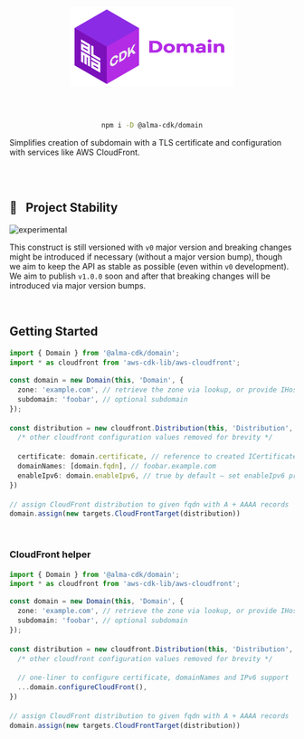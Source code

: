 <div align="center">
	<br/>
	<br/>
  <h1>
	<img height="140" src="assets/alma-cdk-domain.svg" alt="Alma CDK Domain" />
  <br/>
  <br/>
  </h1>

  ```sh
  npm i -D @alma-cdk/domain
  ```

  <div align="left">

  Simplifies creation of subdomain with a TLS certificate and configuration with services like AWS CloudFront.

  </div>
  <br/>
</div>


<br/>


## 🚧 &nbsp; Project Stability

![experimental](https://img.shields.io/badge/stability-experimental-yellow "Stability: Experimental")

This construct is still versioned with `v0` major version and breaking changes might be introduced if necessary (without a major version bump), though we aim to keep the API as stable as possible (even within `v0` development). We aim to publish `v1.0.0` soon and after that breaking changes will be introduced via major version bumps.


<br/>

## Getting Started

```ts
import { Domain } from '@alma-cdk/domain';
import * as cloudfront from 'aws-cdk-lib/aws-cloudfront';
```
```ts
const domain = new Domain(this, 'Domain', {
  zone: 'example.com', // retrieve the zone via lookup, or provide IHostedZone
  subdomain: 'foobar', // optional subdomain
});

const distribution = new cloudfront.Distribution(this, 'Distribution', {
  /* other cloudfront configuration values removed for brevity */

  certificate: domain.certificate, // reference to created ICertificate
  domainNames: [domain.fqdn], // foobar.example.com
  enableIpv6: domain.enableIpv6, // true by default – set enableIpv6 prop to false during new Domain()
})

// assign CloudFront distribution to given fqdn with A + AAAA records
domain.assign(new targets.CloudFrontTarget(distribution))
```

<br/>

### CloudFront helper

```ts
import { Domain } from '@alma-cdk/domain';
import * as cloudfront from 'aws-cdk-lib/aws-cloudfront';
```
```ts
const domain = new Domain(this, 'Domain', {
  zone: 'example.com', // retrieve the zone via lookup, or provide IHostedZone
  subdomain: 'foobar', // optional subdomain
});

const distribution = new cloudfront.Distribution(this, 'Distribution', {
  /* other cloudfront configuration values removed for brevity */

  // one-liner to configure certificate, domainNames and IPv6 support
  ...domain.configureCloudFront(),
})

// assign CloudFront distribution to given fqdn with A + AAAA records
domain.assign(new targets.CloudFrontTarget(distribution))
```
